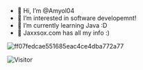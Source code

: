 - 👋 Hi, I’m @Amyol04
- 👀 I’m interested in software developemnt! 
- 🌱 I’m currently learning Java :D 
- 💞️ Jaxxsox.com has all my info :) 

<!---
Amyol04/Amyol04 is a ✨ special ✨ repository because its `README.md` (this file) appears on your GitHub profile.
You can click the Preview link to take a look at your changes.
--->
![ff07fedcae551685eac4ce4dba772a77](https://user-images.githubusercontent.com/114475454/216018048-c103b12d-6dc9-43cd-85d6-07f247d08aaa.jpg)

![Visitor](https://visitor-badge.laobi.icu/badge?page_id=amyol04.School-work)
